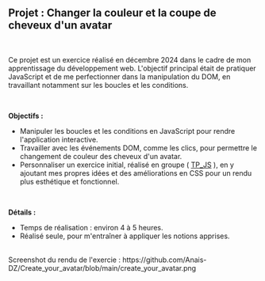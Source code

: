 ## Projet : Changer la couleur et la coupe de cheveux d'un avatar
<br/>

Ce projet est un exercice réalisé en décembre 2024 dans le cadre de mon apprentissage du développement web. L'objectif principal était de pratiquer JavaScript et de me perfectionner dans la manipulation du DOM, en travaillant notamment sur les boucles et les conditions.

<br/>

**Objectifs :**
+ Manipuler les boucles et les conditions en JavaScript pour rendre l'application interactive.
+ Travailler avec les événements DOM, comme les clics, pour permettre le changement de couleur des cheveux d'un avatar.
+ Personnaliser un exercice initial, réalisé en groupe ( [TP_JS](https://github.com/Anais-DZ/TP_JS.git) ), en y ajoutant mes propres idées et des améliorations en CSS pour un rendu plus esthétique et fonctionnel.

<br/>

**Détails :**
+ Temps de réalisation : environ 4 à 5 heures.
+ Réalisé seule, pour m'entraîner à appliquer les notions apprises.

<br/>
Screenshot du rendu de l'exercie : https://github.com/Anais-DZ/Create_your_avatar/blob/main/create_your_avatar.png
